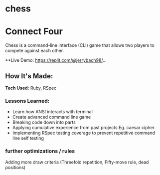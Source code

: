# chess

# Connect Four
Chess is a command-line interface (CLI) game that allows two players to compete against each other.

**Live Demo: https://replit.com/@jerrybach98/...


## How It's Made:

**Tech Used:** Ruby, RSpec

### Lessons Learned:
* Learn how ANSI interacts with terminal
* Create advanced command line game
* Breaking code down into parts
* Applying cumulative experience from past projects Eg. caesar cipher
* Implementing RSpec testing coverage to prevent repetitive command line self testing






### further optimizations / rules
Adding more draw criteria (Threefold repetition, Fifty-move rule, dead positions)